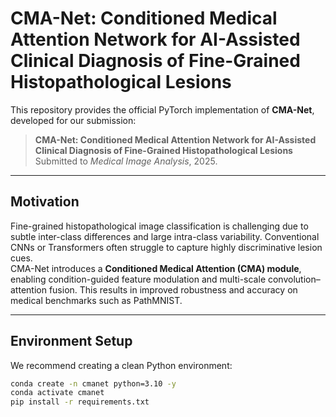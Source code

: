 # CMA-Net: Conditioned Medical Attention Network for AI-Assisted Clinical Diagnosis of Fine-Grained Histopathological Lesions

This repository provides the official PyTorch implementation of **CMA-Net**, developed for our submission:

> **CMA-Net: Conditioned Medical Attention Network for AI-Assisted Clinical Diagnosis of Fine-Grained Histopathological Lesions**  
> Submitted to *Medical Image Analysis*, 2025.

---

## Motivation
Fine-grained histopathological image classification is challenging due to subtle inter-class differences and large intra-class variability. Conventional CNNs or Transformers often struggle to capture highly discriminative lesion cues.  
CMA-Net introduces a **Conditioned Medical Attention (CMA) module**, enabling condition-guided feature modulation and multi-scale convolution–attention fusion. This results in improved robustness and accuracy on medical benchmarks such as PathMNIST.

---

## Environment Setup
We recommend creating a clean Python environment:
```bash
conda create -n cmanet python=3.10 -y
conda activate cmanet
pip install -r requirements.txt
